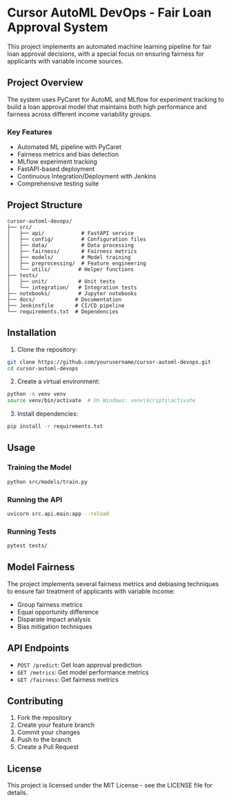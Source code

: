 # Cursor AutoML DevOps - Fair Loan Approval System

This project implements an automated machine learning pipeline for fair loan approval decisions, with a special focus on ensuring fairness for applicants with variable income sources.

## Project Overview

The system uses PyCaret for AutoML and MLflow for experiment tracking to build a loan approval model that maintains both high performance and fairness across different income variability groups.

### Key Features

- Automated ML pipeline with PyCaret
- Fairness metrics and bias detection
- MLflow experiment tracking
- FastAPI-based deployment
- Continuous Integration/Deployment with Jenkins
- Comprehensive testing suite

## Project Structure

```
cursor-automl-devops/
├── src/
│   ├── api/            # FastAPI service
│   ├── config/         # Configuration files
│   ├── data/           # Data processing
│   ├── fairness/       # Fairness metrics
│   ├── models/         # Model training
│   ├── preprocessing/  # Feature engineering
│   └── utils/         # Helper functions
├── tests/
│   ├── unit/          # Unit tests
│   └── integration/   # Integration tests
├── notebooks/         # Jupyter notebooks
├── docs/             # Documentation
├── Jenkinsfile       # CI/CD pipeline
└── requirements.txt  # Dependencies
```

## Installation

1. Clone the repository:
```bash
git clone https://github.com/yourusername/cursor-automl-devops.git
cd cursor-automl-devops
```

2. Create a virtual environment:
```bash
python -m venv venv
source venv/bin/activate  # On Windows: venv\Scripts\activate
```

3. Install dependencies:
```bash
pip install -r requirements.txt
```

## Usage

### Training the Model

```bash
python src/models/train.py
```

### Running the API

```bash
uvicorn src.api.main:app --reload
```

### Running Tests

```bash
pytest tests/
```

## Model Fairness

The project implements several fairness metrics and debiasing techniques to ensure fair treatment of applicants with variable income:

- Group fairness metrics
- Equal opportunity difference
- Disparate impact analysis
- Bias mitigation techniques

## API Endpoints

- `POST /predict`: Get loan approval prediction
- `GET /metrics`: Get model performance metrics
- `GET /fairness`: Get fairness metrics

## Contributing

1. Fork the repository
2. Create your feature branch
3. Commit your changes
4. Push to the branch
5. Create a Pull Request

## License

This project is licensed under the MIT License - see the LICENSE file for details.
 
